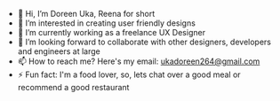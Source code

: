- 👋 Hi, I’m Doreen Uka, Reena for short
- 👀 I’m interested in creating user friendly designs
- 🌱 I’m currently working as a freelance UX Designer
- 💞️ I’m looking forward to collaborate with other designers, developers and engineers at large 
- 📫 How to reach me? Here's my email: ukadoreen264@gmail.com
- ⚡ Fun fact: I'm a food lover, so, lets chat over a good meal or recommend a good restaurant

<!---
reena-park04/reena-park04 is a ✨ special ✨ repository because its `README.md` (this file) appears on your GitHub profile.
You can click the Preview link to take a look at your changes.
--->
